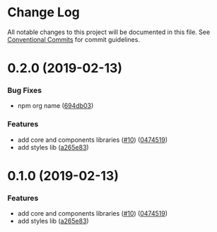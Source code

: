 # Change Log

All notable changes to this project will be documented in this file.
See [Conventional Commits](https://conventionalcommits.org) for commit guidelines.

# 0.2.0 (2019-02-13)


### Bug Fixes

* npm org name ([694db03](http://republicservicesrepository/design-core/commits/694db03))


### Features

* add core and components libraries ([#10](http://republicservicesrepository/design-core/issues/10)) ([0474519](http://republicservicesrepository/design-core/commits/0474519))
* add styles lib ([a265e83](http://republicservicesrepository/design-core/commits/a265e83))





# 0.1.0 (2019-02-13)


### Features

* add core and components libraries ([#10](http://republicservicesrepository/design-core/issues/10)) ([0474519](http://republicservicesrepository/design-core/commits/0474519))
* add styles lib ([a265e83](http://republicservicesrepository/design-core/commits/a265e83))
